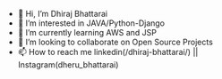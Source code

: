 - 👋 Hi, I’m Dhiraj Bhattarai
- 👀 I’m interested in JAVA/Python-Django
- 🌱 I’m currently learning AWS and JSP
- 💞️ I’m looking to collaborate on Open Source Projects
- 📫 How to reach me linkedin(/dhiraj-bhattarai/) || Instagram(dheru_bhattarai)

<!---
HolaDhiraj/HolaDhiraj is a ✨ special ✨ repository because its `README.md` (this file) appears on your GitHub profile.
You can click the Preview link to take a look at your changes.
--->
